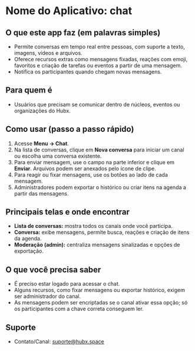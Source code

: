 # Nome do Aplicativo: chat

## O que este app faz (em palavras simples)
- Permite conversas em tempo real entre pessoas, com suporte a texto, imagens, vídeos e arquivos.
- Oferece recursos extras como mensagens fixadas, reações com emoji, favoritos e criação de tarefas ou eventos a partir de uma mensagem.
- Notifica os participantes quando chegam novas mensagens.

## Para quem é
- Usuários que precisam se comunicar dentro de núcleos, eventos ou organizações do Hubx.

## Como usar (passo a passo rápido)
1. Acesse **Menu → Chat**.
2. Na lista de conversas, clique em **Nova conversa** para iniciar um canal ou escolha uma conversa existente.
3. Para enviar mensagem, use o campo na parte inferior e clique em **Enviar**. Arquivos podem ser anexados pelo ícone de clipe.
4. Para reagir ou fixar mensagens, use os botões ao lado de cada mensagem.
5. Administradores podem exportar o histórico ou criar itens na agenda a partir das mensagens.

## Principais telas e onde encontrar
- **Lista de conversas:** mostra todos os canais onde você participa.
- **Conversa:** exibe mensagens, permite busca, reações e criação de itens da agenda.
- **Moderação (admin):** centraliza mensagens sinalizadas e opções de exportação.

## O que você precisa saber
- É preciso estar logado para acessar o chat.
- Alguns recursos, como fixar mensagens ou exportar histórico, exigem ser administrador do canal.
- As mensagens podem ser encriptadas se o canal ativar essa opção; só os participantes com a chave correta conseguem ler.

## Suporte
- Contato/Canal: suporte@hubx.space

